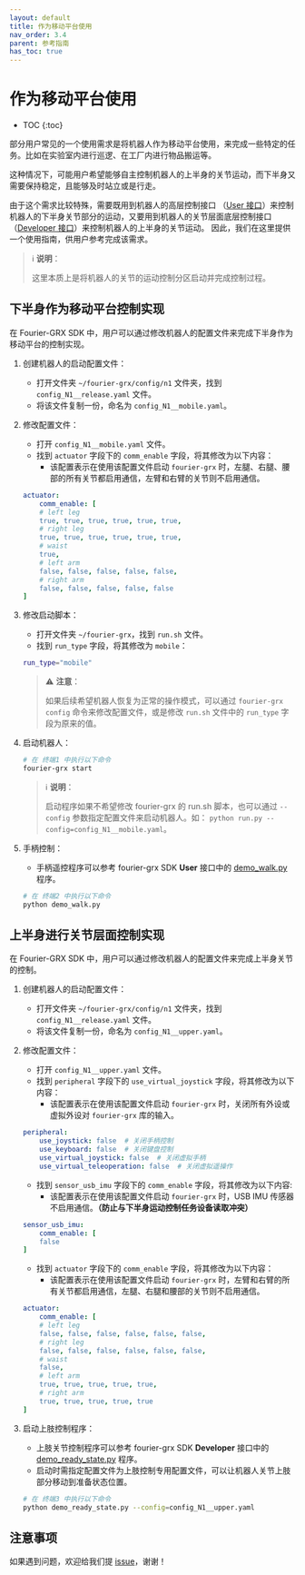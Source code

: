 ```yaml
---
layout: default
title: 作为移动平台使用
nav_order: 3.4
parent: 参考指南
has_toc: true
---
```


# 作为移动平台使用

* TOC
{:toc}

部分用户常见的一个使用需求是将机器人作为移动平台使用，来完成一些特定的任务。比如在实验室内进行巡逻、在工厂内进行物品搬运等。

这种情况下，可能用户希望能够自主控制机器人的上半身的关节运动，而下半身又需要保持稳定，且能够及时站立或是行走。

由于这个需求比较特殊，需要既用到机器人的高层控制接口 （[User 接口](/fourier-grx-N1/docs/reference/user)）来控制机器人的下半身关节部分的运动，又要用到机器人的关节层面底层控制接口（[Developer 接口](/fourier-grx-N1/docs/reference/developer)）来控制机器人的上半身的关节运动。
因此，我们在这里提供一个使用指南，供用户参考完成该需求。

> ℹ️ **说明**：
> 
> 这里本质上是将机器人的关节的运动控制分区启动并完成控制过程。

## 下半身作为移动平台控制实现

在 Fourier-GRX SDK 中，用户可以通过修改机器人的配置文件来完成下半身作为移动平台的控制实现。

1. 创建机器人的启动配置文件：
    - 打开文件夹 `~/fourier-grx/config/n1` 文件夹，找到 `config_N1__release.yaml` 文件。
    - 将该文件复制一份，命名为 `config_N1__mobile.yaml`。

2. 修改配置文件：
    - 打开 `config_N1__mobile.yaml` 文件。
    - 找到 `actuator` 字段下的 `comm_enable` 字段，将其修改为以下内容：
        - 该配置表示在使用该配置文件启动 `fourier-grx` 时，左腿、右腿、腰部的所有关节都启用通信，左臂和右臂的关节则不启用通信。

    ```yaml
    actuator:
        comm_enable: [
        # left leg
        true, true, true, true, true, true, 
        # right leg
        true, true, true, true, true, true,
        # waist
        true,
        # left arm
        false, false, false, false, false,
        # right arm
        false, false, false, false, false
    ]
    ```


3. 修改启动脚本：
    - 打开文件夹 `~/fourier-grx`，找到 `run.sh` 文件。
    - 找到 `run_type` 字段，将其修改为 `mobile`：

   ```bash
   run_type="mobile"
   ```

   > ⚠️ **注意**：
   >
   > 如果后续希望机器人恢复为正常的操作模式，可以通过 `fourier-grx config` 命令来修改配置文件，或是修改 `run.sh` 文件中的 `run_type` 字段为原来的值。

4. 启动机器人：

    ```bash
    # 在 终端1 中执行以下命令
    fourier-grx start
    ```

   > ℹ️ **说明**：
   >
   > 启动程序如果不希望修改 fourier-grx 的 run.sh 脚本，也可以通过 `--config` 参数指定配置文件来启动机器人。如：
   > `python run.py --config=config_N1__mobile.yaml`。

5. 手柄控制：
    - 手柄遥控程序可以参考 fourier-grx SDK **User** 接口中的 [demo_walk.py](https://github.com/FFTAI/Wiki-GRx-Deploy/blob/FourierN1/user/demo_walk.py) 程序。

    ```bash
    # 在 终端2 中执行以下命令
    python demo_walk.py
    ```

## 上半身进行关节层面控制实现

在 Fourier-GRX SDK 中，用户可以通过修改机器人的配置文件来完成上半身关节的控制。

1. 创建机器人的启动配置文件：
    - 打开文件夹 `~/fourier-grx/config/n1` 文件夹，找到 `config_N1__release.yaml` 文件。
    - 将该文件复制一份，命名为 `config_N1__upper.yaml`。

2. 修改配置文件：
    - 打开 `config_N1__upper.yaml` 文件。
    - 找到 `peripheral` 字段下的 `use_virtual_joystick` 字段，将其修改为以下内容：
        - 该配置表示在使用该配置文件启动 `fourier-grx` 时，关闭所有外设或虚拟外设对 `fourier-grx` 库的输入。

    ```yaml
    peripheral:
        use_joystick: false  # 关闭手柄控制
        use_keyboard: false  # 关闭键盘控制
        use_virtual_joystick: false  # 关闭虚拟手柄
        use_virtual_teleoperation: false  # 关闭虚拟遥操作
    ```

    - 找到 `sensor_usb_imu` 字段下的 `comm_enable` 字段，将其修改为以下内容:
        - 该配置表示在使用该配置文件启动 `fourier-grx` 时，USB IMU 传感器不启用通信。**（防止与下半身运动控制任务设备读取冲突）**

    ```yaml
    sensor_usb_imu:
        comm_enable: [
        false
    ]
    ```

    - 找到 `actuator` 字段下的 `comm_enable` 字段，将其修改为以下内容：
        - 该配置表示在使用该配置文件启动 `fourier-grx` 时，左臂和右臂的所有关节都启用通信，左腿、右腿和腰部的关节则不启用通信。

    ```yaml
    actuator:
        comm_enable: [
        # left leg
        false, false, false, false, false, false, 
        # right leg
        false, false, false, false, false, false,
        # waist
        false,
        # left arm
        true, true, true, true, true,
        # right arm
        true, true, true, true, true
    ]
    ```

3. 启动上肢控制程序：
    - 上肢关节控制程序可以参考 fourier-grx SDK **Developer** 接口中的 [demo_ready_state.py](https://github.com/FFTAI/Wiki-GRx-Deploy/blob/FourierN1/developer/demo_ready_state.py) 程序。
    - 启动时需指定配置文件为上肢控制专用配置文件，可以让机器人关节上肢部分移动到准备状态位置。

    ```bash
    # 在 终端3 中执行以下命令
    python demo_ready_state.py --config=config_N1__upper.yaml
    ```

## 注意事项

如果遇到问题，欢迎给我们提 [issue](https://github.com/FFTAI/Wiki-GRx-Deploy/issues)，谢谢！